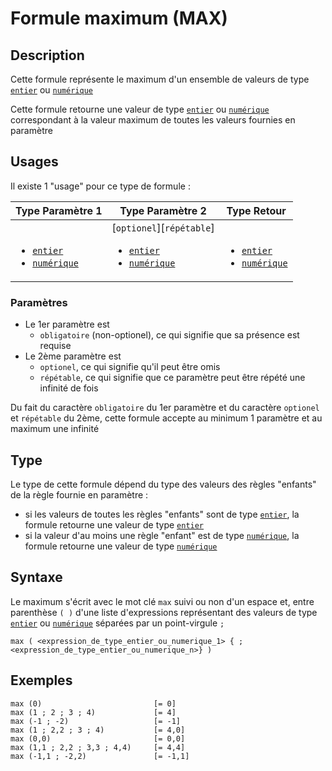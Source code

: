 # Formule maximum (MAX)
## Description
Cette formule représente le maximum d'un ensemble de valeurs de type [`entier`][valeur-de-retour] ou [`numérique`][valeur-de-retour]

Cette formule retourne une valeur de type [`entier`][valeur-de-retour] ou [`numérique`][valeur-de-retour] correspondant à la valeur maximum de toutes les valeurs fournies en paramètre

## Usages
Il existe 1 "usage" pour ce type de formule :

|Type Paramètre 1|Type Paramètre 2|Type Retour|
|----------------|----------------|-----------|
|&nbsp;<ul><li>[`entier`][valeur-de-retour]</li><li>[`numérique`][valeur-de-retour]</li></ul>|[`optionel`][`répétable`]<ul><li>[`entier`][valeur-de-retour]</li><li>[`numérique`][valeur-de-retour]</li></ul>|&nbsp;<ul><li>[`entier`][valeur-de-retour]</li><li>[`numérique`][valeur-de-retour]</li></ul>|

### Paramètres
- Le 1er paramètre est 
    - `obligatoire` (non-optionel), ce qui signifie que sa présence est requise
- Le 2ème paramètre est 
    - `optionel`, ce qui signifie qu'il peut être omis
    - `répétable`, ce qui signifie que ce paramètre peut être répété une infinité de fois

Du fait du caractère `obligatoire` du 1er paramètre et du caractère `optionel` et `répétable` du 2ème, cette formule accepte au minimum 1 paramètre et au maximum une infinité

## Type
Le type de cette formule dépend du type des valeurs des règles "enfants" de la règle fournie en paramètre :
- si les valeurs de toutes les règles "enfants" sont de type [`entier`][valeur-de-retour], la formule retourne une valeur de type [`entier`][valeur-de-retour]
- si la valeur d'au moins une règle "enfant" est de type [`numérique`][valeur-de-retour], la formule retourne une valeur de type [`numérique`][valeur-de-retour]

## Syntaxe
Le maximum s'écrit avec le mot clé `max` suivi ou non d'un espace et, entre parenthèse `( )` d'une liste d'expressions représentant des valeurs de type [`entier`][valeur-de-retour] ou [`numérique`][valeur-de-retour] séparées par un point-virgule `;`

    max ( <expression_de_type_entier_ou_numerique_1> { ; <expression_de_type_entier_ou_numerique_n>} )

## Exemples
    max (0)                         [= 0]
    max (1 ; 2 ; 3 ; 4)             [= 4]
    max (-1 ; -2)                   [= -1]
    max (1 ; 2,2 ; 3 ; 4)           [= 4,0]
    max (0,0)                       [= 0,0]
    max (1,1 ; 2,2 ; 3,3 ; 4,4)     [= 4,4]
    max (-1,1 ; -2,2)               [= -1,1]
    

[valeur-de-retour]: ../../lexique.md#valeur-de-retour